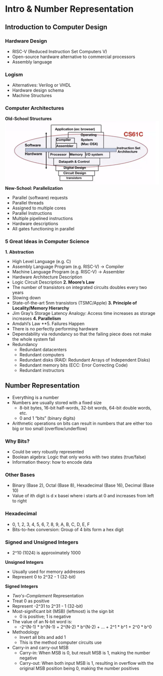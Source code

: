 # Intro & Number Representation

## Introduction to Computer Design
### Hardware Design
- RISC-V (Reduced Instruction Set Computers V)
- Open-source hardware alternative to commercial processors
- Assembly language

### Logism
- Alternatives: Verilog or VHDL
- Hardware design schema
- Machine Structures

### Computer Architectures
**Old-School Structures**
![Old-School Architecture](../images/2021-08-27_1.png)
**New-School: Parallelization**
- Parallel (software) requests
- Parallel threads
- Assigned to multiple cores
- Parallel Instructions
- Multiple pipelined instructions
- Hardware descriptions
- All gates functioning in parallel

### 5 Great Ideas in Computer Science
**1. Abstraction**
- High Level Language (e.g. C)
- Assembly Language Program (e.g. RISC-V) → Compiler
- Machine Language Program (e.g. RISC-V) → Assembler
- Hardware Architecture Description
- Logic Circuit Description
**2. Moore’s Law**
- The number of transistors on integrated circuits doubles every two years
- Slowing down
- State-of-the-art 5nm transistors (TSMC/Apple)
**3. Principle of Locality/Memory Hierarchy**
- Jim Gray’s Storage Latency Analogy: Access time increases as storage increases
**4. Parallelism**
- Amdahl’s Law
**5. Failures Happen
- There is no perfectly performing hardware
- Dependability via redundancy so that the failing piece does not make the whole system fail
- Redundancy
    - Redundant datacenters
    - Redundant computers
    - Redundant disks (RAID: Redundant Arrays of Independent Disks)
    - Redundant memory bits (ECC: Error Correcting Code)
    - Redundant instructors


## Number Representation
- Everything is a number
- Numbers are usually stored with a fixed size
    - 8-bit bytes, 16-bit half-words, 32-bit words, 64-bit double words, etc.
    - 0 and 1 “bits” (binary digits)
- Arithmetic operations on bits can result in numbers that are either too big or too small (overflow/underflow)

### Why Bits?
- Could be very robustly represented
- Boolean algebra: Logic that only works with two states (true/false)
- Information theory: how to encode data

### Other Bases
- Binary (Base 2), Octal (Base 8), Hexadecimal (Base 16), Decimal (Base 10)
- Value of ith digit is d x basei where i starts at 0 and increases from left to right

### Hexadecimal
- 0, 1, 2, 3, 4, 5, 6, 7, 8, 9, A, B, C, D, E, F
- Bits-to-hex conversion: Group of 4 bits form a hex digit

### Signed and Unsigned Integers
- 2^10 (1024) is approximately 1000

**Unsigned Integers**
- Usually used for memory addresses
- Represent 0 to 2^32 - 1 (32-bit)

**Signed Integers**
- *Two's-Complement* Representation
- Treat 0 as positive
- Represent -2^31 to 2^31 - 1 (32-bit)
- Most-significant bit (MSB) (leftmost) is the sign bit
    - 0 is positive; 1 is negative
- The value of an N-bit word is:
    - -2^(N-1) * b^(N-1) + 2^(N-2) * b^(N-2) + ... + 2^1 * b^1 + 2^0 * b^0
- Methodology
    - Invert all bits and add 1
    - This is the method computer circuits use
- Carry-in and carry-out MSB
    - Carry-in: When MSB is 0, but result MSB is 1, making the number negative
    - Carry-out: When both input MSB is 1, resulting in overflow with the original MSB position being 0, making the number positives